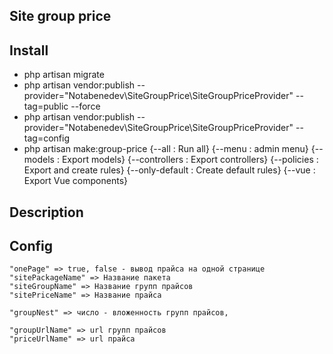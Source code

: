 ## Site group price

## Install

- php artisan migrate
- php artisan vendor:publish --provider="Notabenedev\SiteGroupPrice\SiteGroupPriceProvider" --tag=public --force
- php artisan vendor:publish --provider="Notabenedev\SiteGroupPrice\SiteGroupPriceProvider" --tag=config
- php artisan make:group-price 
{--all : Run all}
{--menu : admin menu}
{--models : Export models}
{--controllers : Export controllers}
{--policies : Export and create rules}
{--only-default : Create default rules}
{--vue : Export Vue components}

## Description

## Config
 
    "onePage" => true, false - вывод прайса на одной странице
    "sitePackageName" => Название пакета
    "siteGroupName" => Название групп прайсов
    "sitePriceName" => Название прайса

    "groupNest" => число - вложенность групп прайсов,

    "groupUrlName" => url групп прайсов
    "priceUrlName" => url прайса